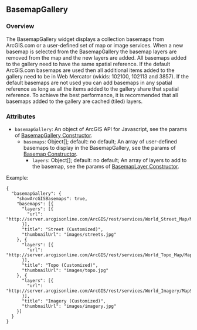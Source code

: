 ## BasemapGallery ##
### Overview ###
The BasemapGallery widget displays a collection basemaps from ArcGIS.com or a user-defined set of map or image services. When a new basemap is selected from the BasemapGallery the basemap layers are removed from the map and the new layers are added. All basemaps added to the gallery need to have the same spatial reference. If the default ArcGIS.com basemaps are used then all additional items added to the gallery need to be in Web Mercator (wkids: 102100, 102113 and 3857). If the default basemaps are not used you can add basemaps in any spatial reference as long as all the items added to the gallery share that spatial reference. To achieve the best performance, it is recommended that all basemaps added to the gallery are cached (tiled) layers.

### Attributes ###
* `basemapGallery`: An object of ArcGIS API for Javascript, see the params of [BasemapGallery Constructor](https://developers.arcgis.com/en/javascript/jsapi/basemapgallery-amd.html#basemapgallery1).
  * `basemaps`: Object[]; default: no default; An array of user-defined basemaps to display in the BasemapGallery, see the params of [Basemap Constructor](https://developers.arcgis.com/en/javascript/jsapi/basemap-amd.html#basemap1).
    * `layers`: Object[]; default: no default; An array of layers to add to the basemap, see the params of [BasemapLayer Constructor](https://developers.arcgis.com/en/javascript/jsapi/basemaplayer-amd.html#basemaplayer1).

Example:
```
{
  "basemapGallery": {
    "showArcGISBasemaps": true,
    "basemaps": [{
      "layers": [{
        "url": "http://server.arcgisonline.com/ArcGIS/rest/services/World_Street_Map/MapServer"
      }],
      "title": "Street (Customized)",
      "thumbnailUrl": "images/streets.jpg"
    }, {
      "layers": [{
        "url": "http://server.arcgisonline.com/ArcGIS/rest/services/World_Topo_Map/MapServer"
      }],
      "title": "Topo (Customized)",
      "thumbnailUrl": "images/topo.jpg"
    }, {
      "layers": [{
        "url": "http://server.arcgisonline.com/ArcGIS/rest/services/World_Imagery/MapServer"
      }],
      "title": "Imagery (Customized)",
      "thumbnailUrl": "images/imagery.jpg"
    }]
  }
}
```    